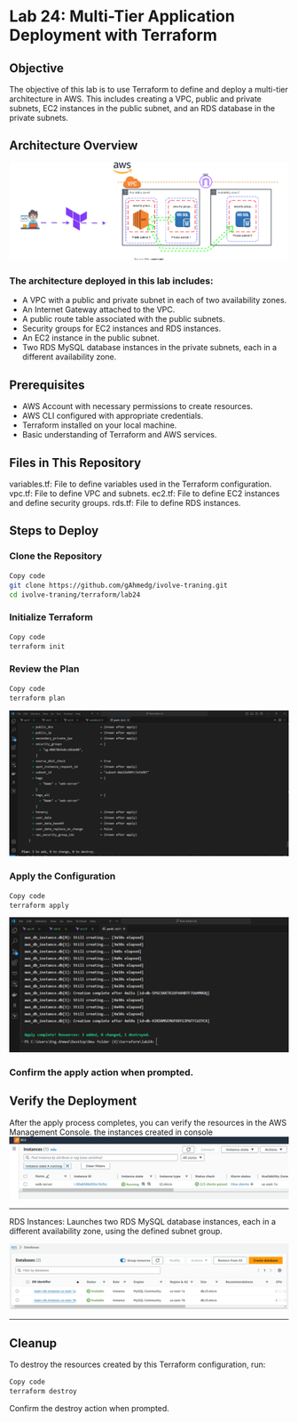 # Lab 24: Multi-Tier Application Deployment with Terraform

## Objective
The objective of this lab is to use Terraform to define and deploy a multi-tier architecture in AWS. This includes creating a VPC, public and private subnets, EC2 instances in the public subnet, and an RDS database in the private subnets.

## Architecture Overview
![alt text](<screenshots/Untitled Diagram.drawio.svg>)

### The architecture deployed in this lab includes:
- A VPC with a public and private subnet in each of two availability zones.
- An Internet Gateway attached to the VPC.
- A public route table associated with the public subnets.
- Security groups for EC2 instances and RDS instances.
- An EC2 instance in the public subnet.
- Two RDS MySQL database instances in the private subnets, each in a different availability zone.

## Prerequisites
- AWS Account with necessary permissions to create resources.
- AWS CLI configured with appropriate credentials.
- Terraform installed on your local machine.
- Basic understanding of Terraform and AWS services.


## Files in This Repository
variables.tf: File to define variables used in the Terraform configuration.
vpc.tf: File to define VPC and subnets.
ec2.tf: File to define EC2 instances and  define security groups.
rds.tf: File to define RDS instances.

## Steps to Deploy

### Clone the Repository

```bash
Copy code
git clone https://github.com/gAhmedg/ivolve-traning.git
cd ivolve-traning/terraform/lab24
```
### Initialize Terraform

```bash
Copy code
terraform init
```

### Review the Plan

```bash
Copy code
terraform plan
```
![terraform plan](screenshots/1.png)

### Apply the Configuration

```bash
Copy code
terraform apply
```
![terraform apply](screenshots/2.png)

### Confirm the apply action when prompted.

## Verify the Deployment
After the apply process completes, you can verify the resources in the AWS Management Console.
 the instances created  in console
![instance](screenshots/instance.png)
***
RDS Instances: Launches two RDS MySQL database instances, each in a different availability zone, using the defined subnet group.

![RDS](screenshots/RDS.png)
***
## Cleanup
To destroy the resources created by this Terraform configuration, run:

```bash
Copy code
terraform destroy
```
Confirm the destroy action when prompted.

